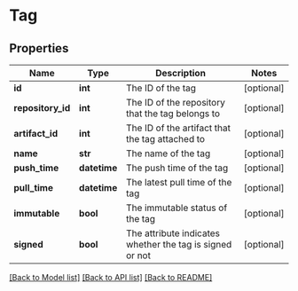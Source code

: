 # Tag


## Properties
Name | Type | Description | Notes
------------ | ------------- | ------------- | -------------
**id** | **int** | The ID of the tag | [optional] 
**repository_id** | **int** | The ID of the repository that the tag belongs to | [optional] 
**artifact_id** | **int** | The ID of the artifact that the tag attached to | [optional] 
**name** | **str** | The name of the tag | [optional] 
**push_time** | **datetime** | The push time of the tag | [optional] 
**pull_time** | **datetime** | The latest pull time of the tag | [optional] 
**immutable** | **bool** | The immutable status of the tag | [optional] 
**signed** | **bool** | The attribute indicates whether the tag is signed or not | [optional] 

[[Back to Model list]](../_README.md#documentation-for-models) [[Back to API list]](../_README.md#documentation-for-api-endpoints) [[Back to README]](../_README.md)



